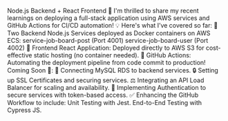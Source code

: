Node.js Backend + React Frontend 🚀
I'm thrilled to share my recent learnings on deploying a full-stack application using AWS services and GitHub Actions for CI/CD automation! 💡
Here's what I’ve covered so far:
🔹 Two Backend Node.js Services deployed as Docker containers on AWS ECS:
service-job-board-post (Port 4001)
service-job-board-user (Port 4002)
🔹 Frontend React Application:
Deployed directly to AWS S3 for cost-effective static hosting (no container needed).
🔹 GitHub Actions:
Automating the deployment pipeline from code commit to production!
Coming Soon 🚀:
🔗 Connecting MySQL RDS to backend services.
🔒 Setting up SSL Certificates and securing services.
⚖️ Integrating an API Load Balancer for scaling and availability.
🔐 Implementing Authentication to secure services with token-based access.
✅ Enhancing the GitHub Workflow to include:
Unit Testing with Jest.
End-to-End Testing with Cypress JS.
